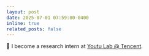 ```yaml
---
layout: post
date: 2025-07-01 07:59:00-0400
inline: true
related_posts: false
---
```


👏 I become a research intern at [Youtu Lab @ Tencent](https://open.youtu.qq.com/#/open).
